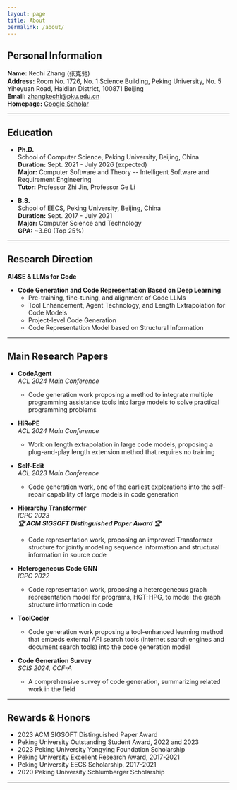 ```yaml
---
layout: page
title: About
permalink: /about/
---
```



## Personal Information

**Name:** Kechi Zhang (张克驰)  
**Address:** Room No. 1726, No. 1 Science Building, Peking University, No. 5 Yiheyuan Road, Haidian District, 100871 Beijing  
**Email:** [zhangkechi@pku.edu.cn](mailto:zhangkechi@pku.edu.cn)  
**Homepage:** [Google Scholar](https://scholar.google.com/citations?user=6AuwtXwAAAAJ)


---

## Education

- **Ph.D.**  
  School of Computer Science, Peking University, Beijing, China  
  **Duration:** Sept. 2021 - July 2026 (expected)  
  **Major:** Computer Software and Theory -- Intelligent Software and Requirement Engineering  
  **Tutor:** Professor Zhi Jin, Professor Ge Li

- **B.S.**  
  School of EECS, Peking University, Beijing, China  
  **Duration:** Sept. 2017 - July 2021  
  **Major:** Computer Science and Technology  
  **GPA:** ~3.60 (Top 25%)

---

## Research Direction

**AI4SE & LLMs for Code**

- **Code Generation and Code Representation Based on Deep Learning**
  - Pre-training, fine-tuning, and alignment of Code LLMs
  - Tool Enhancement, Agent Technology, and Length Extrapolation for Code Models
  - Project-level Code Generation
  - Code Representation Model based on Structural Information

---

## Main Research Papers

- **CodeAgent**  
  *ACL 2024 Main Conference*  
  - Code generation work proposing a method to integrate multiple programming assistance tools into large models to solve practical programming problems

- **HiRoPE**  
  *ACL 2024 Main Conference*  
  - Work on length extrapolation in large code models, proposing a plug-and-play length extension method that requires no training

- **Self-Edit**  
  *ACL 2023 Main Conference*  
  - Code generation work, one of the earliest explorations into the self-repair capability of large models in code generation

- **Hierarchy Transformer**  
  *ICPC 2023*  
  ***🏆 ACM SIGSOFT Distinguished Paper Award 🏆***
  - Code representation work, proposing an improved Transformer structure for jointly modeling sequence information and structural information in source code

- **Heterogeneous Code GNN**  
  *ICPC 2022*  
  - Code representation work, proposing a heterogeneous graph representation model for programs, HGT-HPG, to model the graph structure information in code

- **ToolCoder**  
  - Code generation work proposing a tool-enhanced learning method that embeds external API search tools (internet search engines and document search tools) into the code generation model

- **Code Generation Survey**  
  *SCIS 2024, CCF-A*  
  - A comprehensive survey of code generation, summarizing related work in the field

---

## Rewards & Honors

- 2023 ACM SIGSOFT Distinguished Paper Award
- Peking University Outstanding Student Award, 2022 and 2023
- 2023 Peking University Yongying Foundation Scholarship
- Peking University Excellent Research Award, 2017-2021
- Peking University EECS Scholarship, 2017-2021
- 2020 Peking University Schlumberger Scholarship

---
